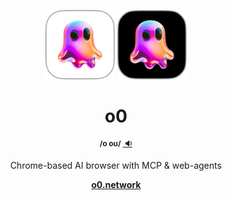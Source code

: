 <p align="center">
    <img width="22%" src=".github/assets/logo_light.png#gh-light-mode-only">
    <img width="22%" src=".github/assets/logo_dark.png#gh-dark-mode-only">
</p>
<div>
    <h1 align="center">o0</h1>
    <p align="center">
      <sup><b>/o oʊ/ <a target="_blank" href="https://github.com/user-attachments/assets/0f0f57b4-6542-4a6e-a179-83b158587dd1">&nbsp;🔉</a></b></sup>
    </p>
    <p align="center">
      Chrome-based AI browser with MCP & web-agents
    </p>
    <p align="center">
      <strong><a href="https://o0.network">o0.network</a></strong>
    </p>
</div>
